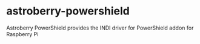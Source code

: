 # astroberry-powershield
Astroberry PowerShield provides the INDI driver for PowerShield addon for Raspberry Pi
